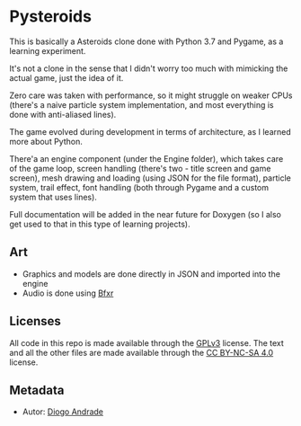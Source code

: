 # Pysteroids

This is basically a Asteroids clone done with Python 3.7 and Pygame, as a learning experiment.

It's not a clone in the sense that I didn't worry too much with mimicking the actual game, just the idea of it.

Zero care was taken with performance, so it might struggle on weaker CPUs (there's a naive particle system implementation, and most everything is done with anti-aliased lines).

The game evolved during development in terms of architecture, as I learned more about Python. 

There'a an engine component (under the Engine folder), which takes care of the game loop, screen handling (there's two - title screen and game screen), mesh drawing and loading (using JSON for the file format), particle system, trail effect, font handling (both through Pygame and a custom system that uses lines).

Full documentation will be added in the near future for Doxygen (so I also get used to that in this type of learning projects).

## Art

* Graphics and models are done directly in JSON and imported into the engine
* Audio is done using [Bfxr]

## Licenses

All code in this repo is made available through the [GPLv3] license.
The text and all the other files are made available through the 
[CC BY-NC-SA 4.0] license.

## Metadata

* Autor: [Diogo Andrade][]

[Diogo Andrade]:https://github.com/DiogoDeAndrade
[GPLv3]:https://www.gnu.org/licenses/gpl-3.0.en.html
[CC BY-NC-SA 4.0]:https://creativecommons.org/licenses/by-nc-sa/4.0/
[Bfxr]:https://www.bfxr.net/
